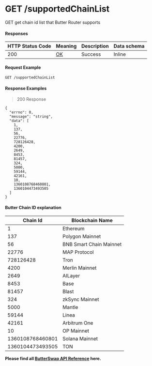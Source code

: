 # GET /supportedChainList

GET get chain id list that Butter Router supports

#### Responses

| HTTP Status Code | Meaning                                                 | Description | Data schema |
| ---------------- | ------------------------------------------------------- | ----------- | ----------- |
| 200              | [OK](https://tools.ietf.org/html/rfc7231#section-6.3.1) | Success     | Inline      |

#### Request Example

```
GET /supportedChainList
```

#### Response Examples

> 200 Response

```
{
  "errno": 0,
  "message": "string",
  "data": [
    1,
    137,
    56,
    22776,
    728126428,
    4200,
    2649,
    8453,
    81457,
    324,
    5000,
    59144,
    42161,
    10,
    1360108768460801,
    1360104473493505
  ]
}
```

#### Butter Chain ID explanation

| Chain Id        | Blockchain Name         |
|-----------------|-------------------------|
| 1        | Ethereum                |
| 137      | Polygon Mainnet         |
| 56       | BNB Smart Chain Mainnet |
| 22776    | MAP Protocol            |
| 728126428| Tron                    |
| 4200     | Merlin Mainnet          |
| 2649     | AILayer                 |
| 8453     | Base                    |
| 81457    | Blast                   |
| 324      | zkSync Mainnet          |
| 5000     | Mantle                  |
| 59144    | Linea                   |
| 42161    | Arbitrum One            |
| 10       | OP Mainnet              |
| 1360108768460801       | Solana Mainnet          |
| 1360104473493505       | TON                     |




**Please find all [ButterSwap API Reference](https://bs-router-v3.chainservice.io/docs#/) here.**